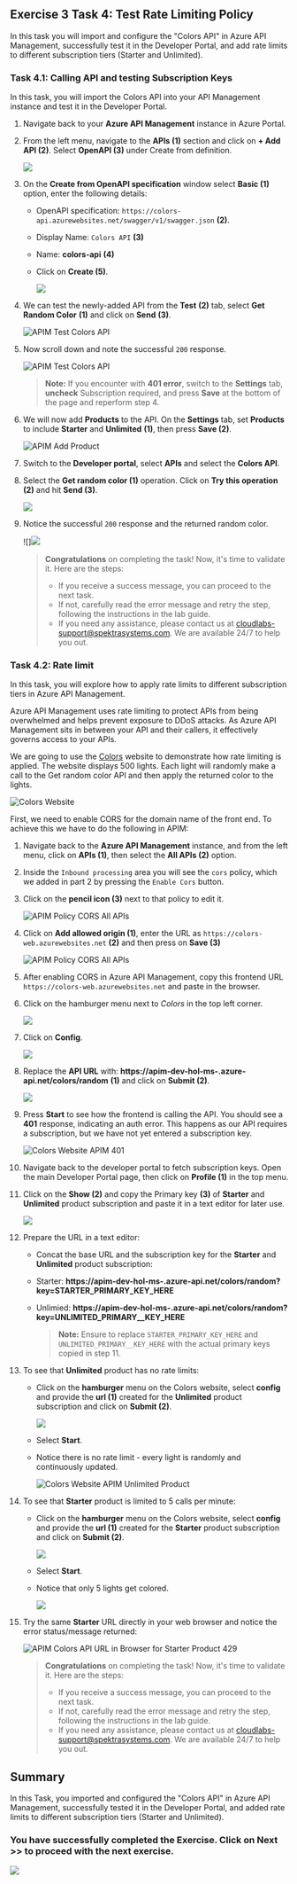 ## Exercise 3 Task 4: Test Rate Limiting Policy

In this task you will import and configure the "Colors API" in Azure API Management, successfully test it in the Developer Portal, and add rate limits to different subscription tiers (Starter and Unlimited).

### Task 4.1: Calling API and testing Subscription Keys

In this task, you will import the Colors API into your API Management instance and test it in the Developer Portal.

1. Navigate back to your **Azure API Management** instance in Azure Portal.

1. From the left menu, navigate to the **APIs (1)** section and click on **+ Add API (2)**. Select **OpenAPI (3)** under Create from definition. 

   ![](media/E3T3S1-0209.png) 
  
1. On the **Create from OpenAPI specification** window select **Basic (1)** option, enter the following details:

   - OpenAPI specification: `https://colors-api.azurewebsites.net/swagger/v1/swagger.json` **(2)**.
   - Display Name: `Colors API` **(3)**
   - Name: **colors-api** **(4)**
   - Click on **Create (5)**.

      ![](media/p8t4.1p3.png)

1. We can test the newly-added API from the **Test** **(2)** tab, select **Get Random Color** **(1)** and click on **Send** **(3)**.

      ![APIM Test Colors API](media3/P8-T4.1-STesta.png)

1. Now scroll down and note the successful `200` response.

      ![APIM Test Colors API](media3/04.png)

   > **Note:** If you encounter with **401 error**, switch to the **Settings** tab, **uncheck** Subscription required, and press **Save** at the bottom of the page and reperform step 4.

1. We will now add **Products** to the API. On the **Settings** tab, set **Products** to include **Starter** and **Unlimited** **(1)**, then press **Save (2)**.

      ![APIM Add Product](media3/05.png)

1. Switch to the **Developer portal**, select **APIs** and select the **Colors API**.

1. Select the **Get random color (1)** operation. Click on **Try this operation (2)** and hit **Send (3)**. 

      ![](media3/E3T4.1S8-0209.png)

1. Notice the successful `200` response and the returned random color.

      ![]![](media3/E3T4.1S9-0209.png)

   > **Congratulations** on completing the task! Now, it's time to validate it. Here are the steps:
   > - If you receive a success message, you can proceed to the next task.
   > - If not, carefully read the error message and retry the step, following the instructions in the lab guide. 
   > - If you need any assistance, please contact us at cloudlabs-support@spektrasystems.com. We are available 24/7 to help you out.

      <validation step="11eb4759-b54b-4e41-a546-e2fa3d86e8e9" />

### Task 4.2: Rate limit

In this task, you will explore how to apply rate limits to different subscription tiers in Azure API Management.

Azure API Management uses rate limiting to protect APIs from being overwhelmed and helps prevent exposure to DDoS attacks. As Azure API Management sits in between your API and their callers, it effectively governs access to your APIs.  

We are going to use the [Colors](https://colors-web.azurewebsites.net) website to demonstrate how rate limiting is applied. The website displays 500 lights. Each light will randomly make a call to the Get random color API and then apply the returned color to the lights.

![Colors Website](media3/08.png)

First, we need to enable CORS for the domain name of the front end. To achieve this we have to do the following in APIM:

1. Navigate back to the **Azure API Management** instance, and from the left menu, click on **APIs (1)**, then select the **All APIs (2)** option.

1. Inside the `Inbound processing` area you will see the `cors` policy, which we added in part 2 by pressing the `Enable Cors` button.

1. Click on the **pencil icon (3)** next to that policy to edit it.

      ![APIM Policy CORS All APIs](media3/E3T4.2S3-0209.png)  

1. Click on **Add allowed origin (1)**, enter the URL as `https://colors-web.azurewebsites.net`  **(2)** and then press on **Save (3)**

      ![APIM Policy CORS All APIs](media3/E3T4.2S4-0209.png) 

1. After enabling CORS in Azure API Management, copy this frontend URL `https://colors-web.azurewebsites.net` and paste in the browser.

1. Click on the hamburger menu next to *Colors* in the top left corner.

      ![](./media3/hamburgermenu.png)
   
1. Click on **Config**.

      ![](./media3/config.png)
   
1. Replace the **API URL** with: **https://apim-dev-hol-ms-<inject key="Deployment ID" enableCopy="false" />.azure-api.net/colors/random** **(1)** and click on **Submit (2)**.

      ![](./media3/E3T4.2S8-0209.png)

1. Press **Start** to see how the frontend is calling the API. You should see a **401** response, indicating an auth error. This happens as our API requires a subscription, but we have not yet entered a subscription key.

      ![Colors Website APIM 401](media3/11.png)

1. Navigate back to the developer portal to fetch subscription keys. Open the main Developer Portal page, then click on **Profile (1)** in the top menu.

1. Click on the **Show (2)** and copy the Primary key **(3)** of **Starter** and **Unlimited** product subscription and paste it in a text editor for later use.

      ![](./media3/E3T4.2S10-0209.png)
        
1. Prepare the URL in a text editor:

      - Concat the base URL and the subscription key for the **Starter** and **Unlimited** product subscription:
      
      - Starter: **https://apim-dev-hol-ms-<inject key="Deployment ID" enableCopy="false" />.azure-api.net/colors/random?key=STARTER_PRIMARY_KEY_HERE**
        
      - Unlimied: **https://apim-dev-hol-ms-<inject key="Deployment ID" enableCopy="false" />.azure-api.net/colors/random?key=UNLIMITED_PRIMARY__KEY_HERE**
    
        >**Note:** Ensure to replace `STARTER_PRIMARY_KEY_HERE` and `UNLIMITED_PRIMARY__KEY_HERE` with the actual primary keys copied in step 11.

1. To see that **Unlimited** product has no rate limits:
    
      - Click on the **hamburger** menu on the Colors website, select **config** and provide the **url (1)** created for the **Unlimited** product subscription and click on **Submit (2)**.

        ![](./media3/E3T4.2S13-0209.png)
      
      - Select **Start**.
    
      - Notice there is no rate limit - every light is randomly and continuously updated. 

         ![Colors Website APIM Unlimited Product](media3/12.png)

1. To see that **Starter** product is limited to 5 calls per minute:
   
      - Click on the **hamburger** menu on the Colors website, select **config** and provide the **url (1)** created for the **Starter** product subscription and click on **Submit (2)**.

        ![](./media3/E3T4.2S13-0209.png)
    
      - Select **Start**.
    
      - Notice that only 5 lights get colored.

         ![](./media3/colors1.png)

1. Try the same **Starter** URL directly in your web browser and notice the error status/message returned:

      ![APIM Colors API URL in Browser for Starter Product 429 ](./media3/E3T4.2S15-0209.png)


   > **Congratulations** on completing the task! Now, it's time to validate it. Here are the steps:
   > - If you receive a success message, you can proceed to the next task.
   > - If not, carefully read the error message and retry the step, following the instructions in the lab guide. 
   > - If you need any assistance, please contact us at cloudlabs-support@spektrasystems.com. We are available 24/7 to help you out.

      <validation step="1f76f1e2-0059-4133-a585-99bc3ec5846e" />

## Summary

In this Task, you imported and configured the "Colors API" in Azure API Management, successfully tested it in the Developer Portal, and added rate limits to different subscription tiers (Starter and Unlimited).

### You have successfully completed the Exercise. Click on **Next >>** to proceed with the next exercise.

  ![](../gs/media/nextpagetab.png)
